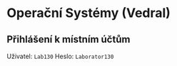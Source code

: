 # Operační Systémy (Vedral)

## Přihlášení k místním účtům

Uživatel: `Lab130`
Heslo: `Laborator130`